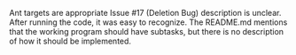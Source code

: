Ant targets are appropriate
Issue #17 (Deletion Bug) description is unclear. After running the code, it was easy to recognize.
The README.md mentions that the working program should have subtasks, but there is no description of how it should be implemented.
